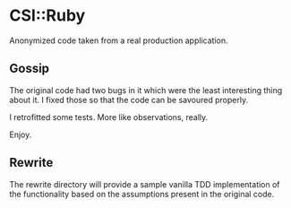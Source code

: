 # CSI::Ruby

Anonymized code taken from a real production application.

## Gossip

The original code had two bugs in it which were the least interesting
thing about it. I fixed those so that the code can be savoured properly.

I retrofitted some tests. More like observations, really.

Enjoy.

## Rewrite

The rewrite directory will provide a sample vanilla TDD implementation
of the functionality based on the assumptions present in the original code.
